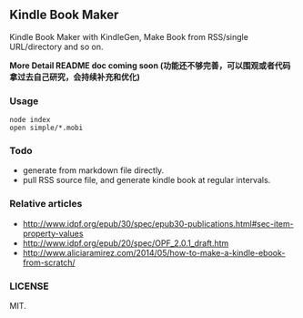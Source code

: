Kindle Book Maker
---

Kindle Book Maker with KindleGen, Make Book from RSS/single URL/directory and so on.

**More Detail README doc coming soon (功能还不够完善，可以围观或者代码拿过去自己研究，会持续补充和优化)**

### Usage

```
node index
open simple/*.mobi
```

### Todo

- generate from markdown file directly.
- pull RSS source file, and generate kindle book at regular intervals.

### Relative articles

- http://www.idpf.org/epub/30/spec/epub30-publications.html#sec-item-property-values
- http://www.idpf.org/epub/20/spec/OPF_2.0.1_draft.htm
- http://www.aliciaramirez.com/2014/05/how-to-make-a-kindle-ebook-from-scratch/

### LICENSE

MIT.
